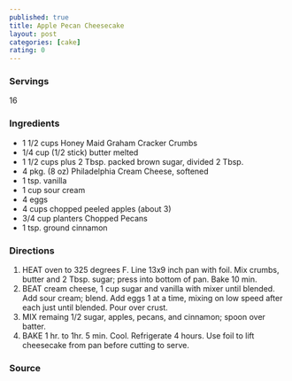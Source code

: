 ```yaml
---
published: true
title: Apple Pecan Cheesecake
layout: post
categories: [cake]
rating: 0
---
```

### Servings
16

### Ingredients
- 1 1/2 cups Honey Maid Graham Cracker Crumbs
- 1/4 cup (1/2 stick) butter melted
- 1 1/2 cups plus 2 Tbsp. packed brown sugar, divided 2 Tbsp.
- 4 pkg. (8 oz) Philadelphia Cream Cheese, softened
- 1 tsp. vanilla
- 1 cup sour cream
- 4 eggs
- 4 cups chopped peeled apples (about 3)
- 3/4 cup planters Chopped Pecans
- 1 tsp. ground cinnamon

### Directions
1. HEAT oven to 325 degrees F.  Line 13x9 inch pan with foil.  Mix crumbs, butter and 2 Tbsp. sugar; press into bottom of pan.  Bake 10 min.
2. BEAT cream cheese, 1 cup sugar and vanilla with mixer until blended.  Add sour cream; blend.  Add eggs 1 at a time, mixing on low speed after each just until blended.  Pour over crust.
3. MIX remaing 1/2 sugar, apples, pecans, and cinnamon; spoon over batter.
4. BAKE 1 hr. to 1hr. 5 min.  Cool.  Refrigerate 4 hours.  Use foil to lift cheesecake from pan before cutting to serve.

### Source

